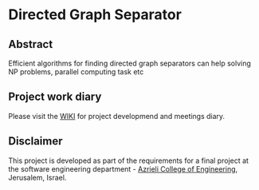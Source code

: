 # Directed Graph Separator 

## Abstract
Efficient algorithms for finding directed graph separators can help solving NP problems, parallel computing task etc

## Project work diary
Please visit the [WIKI](https://github.com/AlexShimanovich/FinalProject/wiki) for project developmend and meetings diary.

## Disclaimer
This project is developed as part of the requirements for a final project at the software engineering department - [Azrieli College of Engineering](http://www.jce.ac.il/), Jerusalem, Israel.
